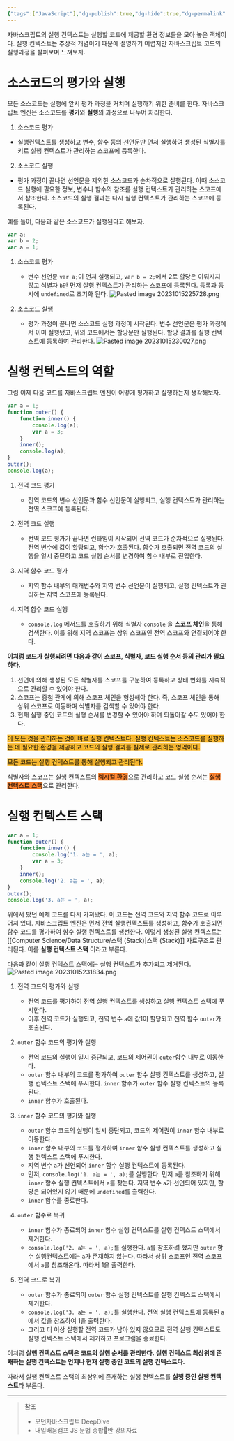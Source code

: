 ```yaml
---
{"tags":["JavaScript"],"dg-publish":true,"dg-hide":true,"dg-permalink":"/language/java-script/context","permalink":"/language/java-script/context/","hide":true,"dgPassFrontmatter":true,"noteIcon":""}
---
```


자바스크립트의 실행 컨텍스트는 실행할 코드에 제공할 환경 정보들을 모아 놓은 객체이다. 실행 컨텍스트는 추상적 개념이기 때문에 설명하기 어렵지만 자바스크립트 코드의 실행과정을 살펴보며 느껴보자.

# 소스코드의 평가와 실행
모든 소스코드는 실행에 앞서 평가 과정을 거치며 실행하기 위한 준비를 한다.
자바스크립트 엔진은 소스코드를 **평가**와 **실행**의 과정으로 나누어 처리한다.

1. 소스코드 평가
- 실행컨텍스트를 생성하고 변수, 함수 등의 선언문만 먼저 실행하여 생성된 식별자를 키로 실행 컨텍스트가 관리하는 스코프에 등록한다.

2. 소스코드 실행
- 평가 과정이 끝나면 선언문을 제외한 소스코드가 순차적으로 실행된다. 이때 소스코드 실행에 필요한 정보, 변수나 함수의 참조를 실행 컨텍스트가 관리하는 스코프에서 참조한다. 소스코드의 실행 결과는 다시 실행 컨텍스트가 관리하는 스코프에 등록된다.

예를 들어, 다음과 같은 소스코드가 실행된다고 해보자.
```js
var a;
var b = 2;
var a = 1;
```

1. 소스코드 평가
	- 변수 선언문 `var a;`이 먼저 실행되고, `var b = 2;`에서 2로 할당은 이뤄지지 않고 식별자 `b`만 먼저 실행 컨텍스트가 관리하는 스코프에 등록된다. 등록과 동시에 `undefined`로 초기화 된다.
![Pasted image 20231015225728.png](/img/user/Language/JavaScript/Pasted%20image%2020231015225728.png)

2. 소스코드 실행
	- 평가 과정이 끝나면 소스코드 실행 과정이 시작된다. 변수 선언문은 평가 과정에서 이미 실행됐고, 위의 코드에서는 할당문만 실행된다. 할당 결과를 실행 컨텍스트에 등록하여 관리한다.
![Pasted image 20231015230027.png](/img/user/Language/JavaScript/Pasted%20image%2020231015230027.png)


# 실행 컨텍스트의 역할
그럼 이제 다음 코드를 자바스크립트 엔진이 어떻게 평가하고 실행하는지 생각해보자.
```js
var a = 1;
function outer() {
	function inner() {
		console.log(a); 
		var a = 3;
	}
	inner(); 
	console.log(a);
}
outer(); 
console.log(a);
```

1. 전역 코드 평가
	- 전역 코드의 변수 선언문과 함수 선언문이 실행되고, 실행 컨텍스트가 관리하는 전역 스코프에 등록된다.

2. 전역 코드 실행
	- 전역 코드 평가가 끝나면 런타임이 시작되어 전역 코드가 순차적으로 실행된다. 전역 변수에 값이 할당되고, 함수가 호출된다. 함수가 호출되면 전역 코드의 실행을 일시 중단하고 코드 실행 순서를 변경하여 함수 내부로 진입한다.

3. 지역 함수 코드 평가
	- 지역 함수 내부의 매개변수와 지역 변수 선언문이 실행되고, 실행 컨텍스트가 관리하는 지역 스코프에 등록된다.

4. 지역 함수 코드 실행
	- `console.log` 메서드를 호출하기 위해 식별자 `console` 을 **스코프 체인**을 통해 검색한다. 이를 위해 지역 스코프는 상위 스코프인 전역 스코프와 연결되어야 한다.


**이처럼 코드가 실행되려면 다음과 같이 스코프, 식별자, 코드 실행 순서 등의 관리가 필요하다.**

1. 선언에 의해 생성된 모든 식별자를 스코프를 구분하여 등록하고 상태 변화를 지속적으로 관리할 수 있어야 한다.
2. 스코프는 중첩 관계에 의해 스코프 체인을 형성해야 한다. 즉, 스코프 체인을 통해 상위 스코프로 이동하며 식별자를 검색할 수 있어야 한다.
3. 현재 실행 중인 코드의 실행 순서를 변경할 수 있어야 하며 되돌아갈 수도 있어야 한다.

<mark style='background:#f7b731'>이 모든 것을 관리하는 것이 바로 실행 컨텍스트다. 실행 컨텍스트는 소스코드를 실행하는 데 필요한 환경을 제공하고 코드의 실행 결과를 실제로 관리하는 영역이다.</mark>

<mark style='background:#f7b731'>모든 코드는 실행 컨텍스트를 통해 실행되고 관리된다.</mark>

식별자와 스코프는 실행 컨텍스트의 <mark style='background:#fa8231'>렉시컬 환경</mark>으로 관리하고 코드 실행 순서는 <mark style='background:#fa8231'>실행 컨텍스트 스택</mark>으로 관리한다.

# 실행 컨텍스트 스택
```js
var a = 1;
function outer() {
	function inner() {
		console.log('1. a는 = ', a); 
		var a = 3;
	}
	inner(); 
	console.log('2. a는 = ', a);
}
outer(); 
console.log('3. a는 = ', a);
```
위에서 봤던 예제 코드를 다시 가져왔다. 이 코드는 전역 코드와 지역 함수 코드로 이루어져 있다. 자바스크립트 엔진은 먼저 전역 실행컨텍스트를 생성하고, 함수가 호출되면 함수 코드를 평가하여 함수 실행 컨텍스트를 생선한다. 이렇게 생성된 실행 컨텍스트는 [[Computer Science/Data Structure/스택 (Stack)\|스택 (Stack)]] 자료구조로 관리된다. 이를 **실행 컨텍스트 스택** 이라고 부른다.

다음과 같이 실행 컨텍스트 스택에는 실행 컨텍스트가 추가되고 제거된다.
![Pasted image 20231015231834.png](/img/user/Language/JavaScript/Pasted%20image%2020231015231834.png)

1. 전역 코드의 평가와 실행
	- 전역 코드를 평가하여 전역 실행 컨텍스트를 생성하고 실행 컨텍스트 스택에 푸시한다.
	- 이후 전역 코드가 실행되고, 전역 변수 `a`에 값1이 할당되고 전역 함수 `outer`가 호출된다.

2. `outer` 함수 코드의 평가와 실행
	- 전역 코드의 실행이 일시 중단되고, 코드의 제어권이 `outer`함수 내부로 이동한다.
	- `outer` 함수 내부의 코드를 평가하여 `outer` 함수 실행 컨텍스트를 생성하고, 실행 컨텍스트 스택에 푸시한다. `inner` 함수가 `outer` 함수 실행 컨텍스트의 등록 된다.
	- `inner` 함수가 호출된다.

3. `inner` 함수 코드의 평가와 실행
	- `outer` 함수 코드의 실행이 일시 중단되고, 코드의 제어권이 `inner` 함수 내부로 이동한다.
	- `inner` 함수 내부의 코드를 평가하여 `inner` 함수 실행 컨텍스트를 생성하고 실행 컨텍스트 스택에 푸시한다.
	- 지역 변수 `a`가 선언되어 `inner` 함수 실행 컨텍스트에 등록된다.
	- 먼저, `console.log('1. a는 = ', a);`를 실행한다. 먼저 `a`를 참조하기 위해 `inner` 함수 실행 컨텍스트에서 `a`를 찾는다. 지역 변수 `a`가 선언되어 있지만, 할당은 되어있지 않기 때문에 `undefined`를 출력한다.
	- `inner` 함수를 종료한다.

4. `outer` 함수로 복귀
	- `inner` 함수가 종료되어 `inner` 함수 실행 컨텍스트를 실행 컨텍스트 스택에서 제거한다.
	- `console.log('2. a는 = ', a);`를 실행한다. `a`를 참조하려 했지만 `outer` 함수 실행컨텍스트에는 `a`가 존재하지 않는다. 따라서 상위 스코프인 전역 스코프에서 `a`를 참조해온다. 따라서 1을 출력한다.

5. 전역 코드로 복귀
	- `outer` 함수가 종료되어 `outer` 함수 실행 컨텍스트를 실행 컨텍스트 스택에서 제거한다.
	- `console.log('3. a는 = ', a);`를 실행한다. 전역 실행 컨텍스트에 등록된 `a`에서 값을 참조하여 1을 출력한다.
	- 그리고 더 이상 실행할 전역 코드가 남아 있지 않으므로 전역 실행 컨텍스트도 실행 컨텍스트 스택에서 제거하고 프로그램을 종료한다.

이처럼 **실행 컨텍스트 스택은 코드의 실행 순서를 관리한다.** **실행 컨텍스트 최상위에 존재하는 실행 컨텍스트는 언제나 현재 실행 중인 코드의 실행 컨텍스트다.**

따라서 실행 컨텍스트 스택의 최상위에 존재하는 실행 컨텍스트를 **실행 중인 실행 컨텍스트**라 부른다.

---
> **참조**
> - 모던자바스크립트 DeepDive
> - 내일배움캠프 JS 문법 종합반 강의자료